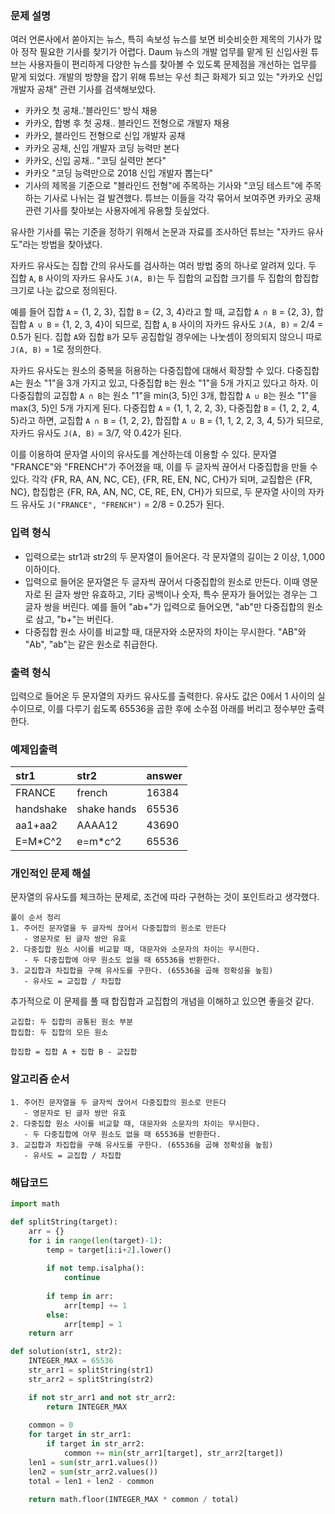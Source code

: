 ### 문제 설명
여러 언론사에서 쏟아지는 뉴스, 특히 속보성 뉴스를 보면 비슷비슷한 제목의 기사가 많아 정작 필요한 기사를 찾기가 어렵다. Daum 뉴스의 개발 업무를 맡게 된 신입사원 튜브는 사용자들이 편리하게 다양한 뉴스를 찾아볼 수 있도록 문제점을 개선하는 업무를 맡게 되었다. 개발의 방향을 잡기 위해 튜브는 우선 최근 화제가 되고 있는 "카카오 신입 개발자 공채" 관련 기사를 검색해보았다.

- 카카오 첫 공채..'블라인드' 방식 채용
- 카카오, 합병 후 첫 공채.. 블라인드 전형으로 개발자 채용
- 카카오, 블라인드 전형으로 신입 개발자 공채
- 카카오 공채, 신입 개발자 코딩 능력만 본다
- 카카오, 신입 공채.. "코딩 실력만 본다"
- 카카오 "코딩 능력만으로 2018 신입 개발자 뽑는다"
- 기사의 제목을 기준으로 "블라인드 전형"에 주목하는 기사와 "코딩 테스트"에 주목하는 기사로 나뉘는 걸 발견했다. 튜브는 이들을 각각 묶어서 보여주면 카카오 공채 관련 기사를 찾아보는 사용자에게 유용할 듯싶었다.

유사한 기사를 묶는 기준을 정하기 위해서 논문과 자료를 조사하던 튜브는 "자카드 유사도"라는 방법을 찾아냈다.

자카드 유사도는 집합 간의 유사도를 검사하는 여러 방법 중의 하나로 알려져 있다. 두 집합 `A`, `B` 사이의 자카드 유사도 `J(A, B)`는 두 집합의 교집합 크기를 두 집합의 합집합 크기로 나눈 값으로 정의된다.

예를 들어 집합 `A` = {1, 2, 3}, 집합 `B` = {2, 3, 4}라고 할 때, 교집합 `A ∩ B` = {2, 3}, 합집합 `A ∪ B` = {1, 2, 3, 4}이 되므로, 집합 `A`, `B` 사이의 자카드 유사도 `J(A, B)` = 2/4 = 0.5가 된다. 집합 `A`와 집합 `B`가 모두 공집합일 경우에는 나눗셈이 정의되지 않으니 따로 `J(A, B)` = 1로 정의한다.

자카드 유사도는 원소의 중복을 허용하는 다중집합에 대해서 확장할 수 있다. 다중집합 `A`는 원소 "1"을 3개 가지고 있고, 다중집합 `B`는 원소 "1"을 5개 가지고 있다고 하자. 이 다중집합의 교집합 `A ∩ B`는 원소 "1"을 min(3, 5)인 3개, 합집합 `A ∪ B`는 원소 "1"을 max(3, 5)인 5개 가지게 된다. 다중집합 `A` = {1, 1, 2, 2, 3}, 다중집합 `B` = {1, 2, 2, 4, 5}라고 하면, 교집합 `A ∩ B` = {1, 2, 2}, 합집합 `A ∪ B` = {1, 1, 2, 2, 3, 4, 5}가 되므로, 자카드 유사도 `J(A, B)` = 3/7, 약 0.42가 된다.

이를 이용하여 문자열 사이의 유사도를 계산하는데 이용할 수 있다. 문자열 "FRANCE"와 "FRENCH"가 주어졌을 때, 이를 두 글자씩 끊어서 다중집합을 만들 수 있다. 각각 {FR, RA, AN, NC, CE}, {FR, RE, EN, NC, CH}가 되며, 교집합은 {FR, NC}, 합집합은 {FR, RA, AN, NC, CE, RE, EN, CH}가 되므로, 두 문자열 사이의 자카드 유사도 `J("FRANCE", "FRENCH")` = 2/8 = 0.25가 된다.

### 입력 형식
- 입력으로는 str1과 str2의 두 문자열이 들어온다. 각 문자열의 길이는 2 이상, 1,000 이하이다.
- 입력으로 들어온 문자열은 두 글자씩 끊어서 다중집합의 원소로 만든다. 이때 영문자로 된 글자 쌍만 유효하고, 기타 공백이나 숫자, 특수 문자가 들어있는 경우는 그 글자 쌍을 버린다. 예를 들어 "ab+"가 입력으로 들어오면, "ab"만 다중집합의 원소로 삼고, "b+"는 버린다.
- 다중집합 원소 사이를 비교할 때, 대문자와 소문자의 차이는 무시한다. "AB"와 "Ab", "ab"는 같은 원소로 취급한다.

### 출력 형식
입력으로 들어온 두 문자열의 자카드 유사도를 출력한다. 유사도 값은 0에서 1 사이의 실수이므로, 이를 다루기 쉽도록 65536을 곱한 후에 소수점 아래를 버리고 정수부만 출력한다.

### 예제입출력
|str1|str2|answer|
|:---|:---|:---|
|FRANCE|french|16384|
|handshake|shake hands|65536|
|aa1+aa2|AAAA12|43690|
|E=M*C^2|e=m*c^2|65536|

### 개인적인 문제 해설
문자열의 유사도를 체크하는 문제로, 조건에 따라 구현하는 것이 포인트라고 생각했다.
```
풀이 순서 정리
1. 주어진 문자열을 두 글자씩 끊어서 다중집합의 원소로 만든다
   - 영문자로 된 글자 쌍만 유효
2. 다중집합 원소 사이를 비교할 때, 대문자와 소문자의 차이는 무시한다.
   - 두 다중집합에 아무 원소도 없을 때 65536을 반환한다.
3. 교집합과 차집합을 구해 유사도를 구한다. (65536을 곱해 정확성을 높힘)
   - 유사도 = 교집합 / 차집합
```

추가적으로 이 문제를 풀 때 합집합과 교집합의 개념을 이해하고 있으면 좋을것 같다.
```
교집합: 두 집합의 공통된 원소 부분
합집합: 두 집합의 모든 원소

합집합 = 집합 A + 집합 B - 교집합
```

### 알고리즘 순서
```
1. 주어진 문자열을 두 글자씩 끊어서 다중집합의 원소로 만든다
   - 영문자로 된 글자 쌍만 유효
2. 다중집합 원소 사이를 비교할 때, 대문자와 소문자의 차이는 무시한다.
   - 두 다중집합에 아무 원소도 없을 때 65536을 반환한다.
3. 교집합과 차집합을 구해 유사도를 구한다. (65536을 곱해 정확성을 높힘)
   - 유사도 = 교집합 / 차집합
```

### 해답코드
```python
import math

def splitString(target):
    arr = {}
    for i in range(len(target)-1):
        temp = target[i:i+2].lower()
        
        if not temp.isalpha():
            continue
        
        if temp in arr:
            arr[temp] += 1
        else:
            arr[temp] = 1
    return arr

def solution(str1, str2):
    INTEGER_MAX = 65536
    str_arr1 = splitString(str1)
    str_arr2 = splitString(str2)

    if not str_arr1 and not str_arr2:
        return INTEGER_MAX
    
    common = 0
    for target in str_arr1:
        if target in str_arr2:
            common += min(str_arr1[target], str_arr2[target])
    len1 = sum(str_arr1.values())
    len2 = sum(str_arr2.values())
    total = len1 + len2 - common
    
    return math.floor(INTEGER_MAX * common / total)
```
